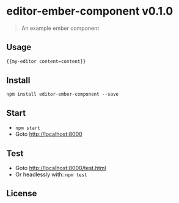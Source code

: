# editor-ember-component v0.1.0

> An example ember component

## Usage

```html
{{my-editor content=content}}
```

## Install

`npm install editor-ember-component --save`

## Start

* `npm start`
* Goto [http://localhost:8000](http://localhost:8000)

## Test

* Goto [http://localhost:8000/test.html](http://localhost:8000/test.html)
* Or headlessly with: `npm test`

## License


